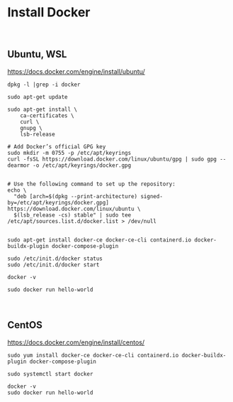 

# Install Docker

<br>

## Ubuntu, WSL
https://docs.docker.com/engine/install/ubuntu/

```
dpkg -l |grep -i docker
```


```shell
sudo apt-get update

sudo apt-get install \
    ca-certificates \
    curl \
    gnupg \
    lsb-release

# Add Docker’s official GPG key
sudo mkdir -m 0755 -p /etc/apt/keyrings
curl -fsSL https://download.docker.com/linux/ubuntu/gpg | sudo gpg --dearmor -o /etc/apt/keyrings/docker.gpg


# Use the following command to set up the repository:
echo \
  "deb [arch=$(dpkg --print-architecture) signed-by=/etc/apt/keyrings/docker.gpg] https://download.docker.com/linux/ubuntu \
  $(lsb_release -cs) stable" | sudo tee /etc/apt/sources.list.d/docker.list > /dev/null


sudo apt-get install docker-ce docker-ce-cli containerd.io docker-buildx-plugin docker-compose-plugin

sudo /etc/init.d/docker status
sudo /etc/init.d/docker start

docker -v

sudo docker run hello-world
```

<br>

## CentOS
https://docs.docker.com/engine/install/centos/

```
sudo yum install docker-ce docker-ce-cli containerd.io docker-buildx-plugin docker-compose-plugin

sudo systemctl start docker

docker -v
sudo docker run hello-world
```
